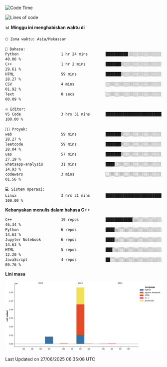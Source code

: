 <!--START_SECTION:waka-->
![Code Time](http://img.shields.io/badge/Code%20Time-291%20hrs%2013%20mins-blue)

![Lines of code](https://img.shields.io/badge/Sejak%20Hello%20World%20aku%20telah%20menulis-1.9%20million%20baris%20kode-blue)

📊 **Minggu ini menghabiskan waktu di** 

```text
🕑︎ Zona waktu: Asia/Makassar

💬 Bahasa: 
Python                   1 hr 24 mins        ██████████░░░░░░░░░░░░░░░   40.06 % 
C++                      1 hr 2 mins         ███████░░░░░░░░░░░░░░░░░░   29.61 % 
HTML                     59 mins             ███████░░░░░░░░░░░░░░░░░░   28.27 % 
CSV                      4 mins              ░░░░░░░░░░░░░░░░░░░░░░░░░   01.92 % 
Text                     0 secs              ░░░░░░░░░░░░░░░░░░░░░░░░░   00.09 % 

🔥 Editor: 
VS Code                  3 hrs 31 mins       █████████████████████████   100.00 % 

🐱‍💻 Proyek: 
web                      59 mins             ███████░░░░░░░░░░░░░░░░░░   28.27 % 
leetcode                 59 mins             ███████░░░░░░░░░░░░░░░░░░   28.04 % 
uas                      57 mins             ███████░░░░░░░░░░░░░░░░░░   27.19 % 
whatsapp-analysis        31 mins             ████░░░░░░░░░░░░░░░░░░░░░   14.93 % 
codewars                 3 mins              ░░░░░░░░░░░░░░░░░░░░░░░░░   01.56 % 

💻 Sistem Operasi: 
Linux                    3 hrs 31 mins       █████████████████████████   100.00 % 
```

**Kebanyakan menulis dalam bahasa C++** 

```text
C++                      19 repos            ████████████░░░░░░░░░░░░░   46.34 % 
Python                   6 repos             ████░░░░░░░░░░░░░░░░░░░░░   14.63 % 
Jupyter Notebook         6 repos             ████░░░░░░░░░░░░░░░░░░░░░   14.63 % 
HTML                     5 repos             ███░░░░░░░░░░░░░░░░░░░░░░   12.20 % 
JavaScript               4 repos             ██░░░░░░░░░░░░░░░░░░░░░░░   09.76 % 
```



**Lini masa**

![Lines of Code chart](https://raw.githubusercontent.com/yusuf601/yusuf601/main/assets/bar_graph.png)


 Last Updated on 27/06/2025 06:35:08 UTC
<!--END_SECTION:waka-->

